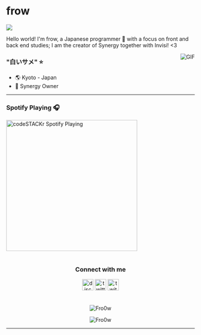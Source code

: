 

#                                                                    frow 

<img src="https://profile-counter.glitch.me/ytmcgamer/count.svg" />

Hello world! I'm frow, a Japanese programmer 🎌 with a focus on front and back end studies;  I am the creator of Synergy together with Invisi! <3

<img align="right" alt="GIF" src="https://media.discordapp.net/attachments/790702259251970048/791861081261473792/68747470733a2f2f692e70696e696d672e636f6d2f6f726967696e616c732f66662f37312f37622f66663731376238396463.gif"/>

### "白いサメ" ⭐️

- 🌎 Kyoto - Japan
- 🧪 Synergy Owner

---

### Spotify Playing 🎧
[<img src="https://now-playing-codeSTACKr.vercel.app/api/spotify-playing" alt="codeSTACKr Spotify Playing" width="350" />](https://open.spotify.com/user/invisigoth59)

#

<h3 align="center">Connect with me</h3>
<p align="center">
<a href="/" target="blank"><img align="center" src="https://simpleicons.org/icons/discord.svg" alt="discord" height="30" width="30"/></a>
<a href="https://twitter.com/fro0w" target="blank"><img align="center" src="https://simpleicons.org/icons/twitter.svg" alt="twitter" height="30" width="30"/></a>
<a href="https://twitch.tv/fro0w" target="blank"><img align="center" src="https://simpleicons.org/icons/twitch.svg" alt="twitch" height="30" width="30"/></a>
</p>

#

<p align="center"><img src="https://github-readme-stats.vercel.app/api?username=Fro0w&theme=gruvebox&show_icons=true" alt="Fro0w"/></p>

<p align="center"><img src="https://github-readme-stats.vercel.app/api/top-langs/?username=Fro0w&theme=graywhite&layout=compact&card_width=450" alt="Fro0w"/></p>




---
